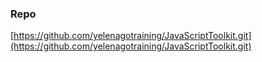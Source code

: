 ### Repo
[https://github.com/yelenagotraining/JavaScriptToolkit.git](https://github.com/yelenagotraining/JavaScriptToolkit.git)